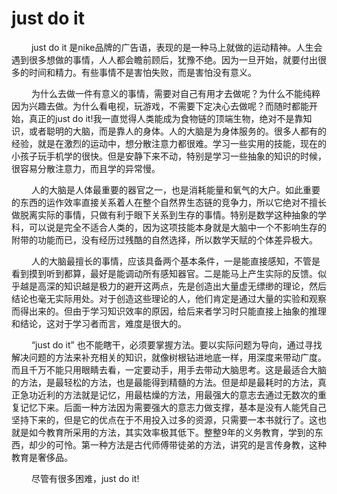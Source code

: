 # **just do it**

&emsp; &emsp;just do it 是nike品牌的广告语，表现的是一种马上就做的运动精神。人生会遇到很多想做的事情，人人都会瞻前顾后，犹豫不绝。因为一旦开始，就要付出很多的时间和精力。有些事情不是害怕失败，而是害怕没有意义。

&emsp; &emsp;为什么去做一件有意义的事情，需要对自己有用才去做呢？为什么不能纯粹因为兴趣去做。为什么看电视，玩游戏，不需要下定决心去做呢？而随时都能开始，真正的just do it!我一直觉得人类能成为食物链的顶端生物，绝对不是靠知识，或者聪明的大脑，而是靠人的身体。人的大脑是为身体服务的。很多人都有的经验，就是在激烈的运动中，想分散注意力都很难。学习一些实用的技能，现在的小孩子玩手机学的很快。但是安静下来不动，特别是学习一些抽象的知识的时候，很容易分散注意力，而且学的异常慢。

&emsp; &emsp;人的大脑是人体最重要的器官之一，也是消耗能量和氧气的大户。如此重要的东西的运作效率直接关系着人在整个自然界生态链的竞争力，所以它绝对不擅长做脱离实际的事情，只做有利于眼下关系到生存的事情。特别是数学这种抽象的学科，可以说是完全不适合人类的，因为这项技能本身就是大脑中一个不影响生存的附带的功能而已，没有经历过残酷的自然选择，所以数学天赋的个体差异极大。

&emsp; &emsp;人的大脑最擅长的事情，应该具备两个基本条件，一是能直接感知，不管是看到摸到听到都算，最好是能调动所有感知器官。二是能马上产生实际的反馈。似乎越是高深的知识越是极力的避开这两点，先是创造出大量虚无缥缈的理论，然后结论也毫无实际用处。对于创造这些理论的人，他们肯定是通过大量的实验和观察而得出来的。但由于学习知识效率的原因，给后来者学习时只能直接上抽象的推理和结论，这对于学习者而言，难度是很大的。

&emsp; &emsp;“just do it” 也不能瞎干，必须要掌握方法。要以实际问题为导向，通过寻找解决问题的方法来补充相关的知识，就像树根钻进地底一样，用深度来带动广度。而且千万不能只用眼睛去看，一定要动手，用手去带动大脑思考。这是最适合大脑的方法，是最轻松的方法，也是最能得到精髓的方法。但是却是最耗时的方法，真正急功近利的方法就是记忆，用最枯燥的方法，用最强大的意志去通过无数次的重复记忆下来。后面一种方法因为需要强大的意志力做支撑，基本是没有人能凭自己坚持下来的，但是它的优点在于不用投入过多的资源，只需要一本书就行了。这也就是如今教育所采用的方法，其实效率极其低下。整整9年的义务教育，学到的东西，却少的可怜。第一种方法是古代师傅带徒弟的方法，讲究的是言传身教，这种教育是奢侈品。

&emsp; &emsp;尽管有很多困难，just do it!
